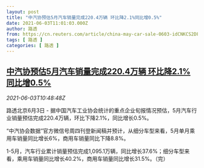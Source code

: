 ```yaml
---
layout: post
title: "中汽协预估5月汽车销量完成220.4万辆 环比降2.1%同比增0.5%"
date: 2021-06-03T11:01:03.000Z
author: 路透
from: https://cn.reuters.com/article/china-may-car-sale-0603-idCNKCS2DF11E
tags: [ 路透 ]
categories: [ 路透 ]
---
```

<!--1622718063000-->
[中汽协预估5月汽车销量完成220.4万辆 环比降2.1%同比增0.5%](https://cn.reuters.com/article/china-may-car-sale-0603-idCNKCS2DF11E)
------

<div>
<div><i>2021-06-03T10:48:48Z</i></div><p>路透北京6月3日 - 据中国汽车工业协会统计的重点企业旬报情况预估，5月汽车行业销量预估完成220.4万辆，环比下降2.1%，同比增长0.5%。</p><p>“中汽协会数据”官方微信号周四刊登新闻稿并预计，从细分车型来看，5月单月乘用车销量同比增长6%，商用车销量同比下降8.8%。</p><p>1-5月，汽车行业累计销量预估完成1,095.1万辆，同比增长37.6%；细分车型来看，乘用车销量同比增长40.2%，商用车销量同比增长31.5%。（完）</p>
</div>
